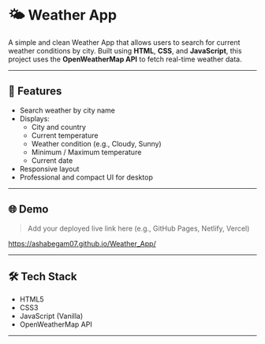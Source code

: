# 🌤️ Weather App

A simple and clean Weather App that allows users to search for current weather conditions by city. Built using **HTML**, **CSS**, and **JavaScript**, this project uses the **OpenWeatherMap API** to fetch real-time weather data.

---

## 🧩 Features

- Search weather by city name
- Displays:
  - City and country
  - Current temperature
  - Weather condition (e.g., Cloudy, Sunny)
  - Minimum / Maximum temperature
  - Current date
- Responsive layout
- Professional and compact UI for desktop

---

## 🌐 Demo

> Add your deployed live link here (e.g., GitHub Pages, Netlify, Vercel)

https://ashabegam07.github.io/Weather_App/

---

## 🛠️ Tech Stack

- HTML5
- CSS3
- JavaScript (Vanilla)
- OpenWeatherMap API

---

